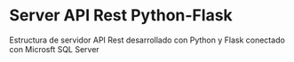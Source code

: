 # Server API Rest Python-Flask

Estructura de servidor API Rest desarrollado con Python y Flask conectado con Microsft SQL Server
